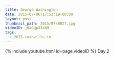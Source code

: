 ```yaml
---
title: George Washington
date: 2015-07-06T17:53:19+00:00
layout: post
thumbnail_path: 2015/07/8027.jpg
videoID: jUaGqp3IxAM
tags:
  - 2015-rushville-in
---
```

{% include youtube.html id=page.videoID %}
Day 2